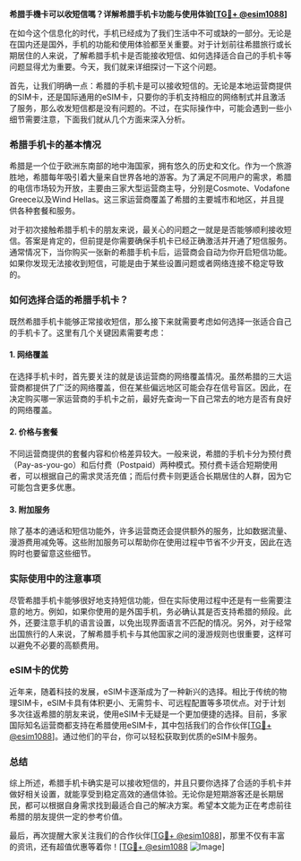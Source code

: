 **希腊手機卡可以收短信嗎？详解希腊手机卡功能与使用体验[[TG💪+ @esim1088](https://t.me/s/esim1088)]**

在如今这个信息化的时代，手机已经成为了我们生活中不可或缺的一部分。无论是在国内还是国外，手机的功能和使用体验都至关重要。对于计划前往希腊旅行或长期居住的人来说，了解希腊手机卡是否能接收短信、如何选择适合自己的手机卡等问题显得尤为重要。今天，我们就来详细探讨一下这个问题。

首先，让我们明确一点：希腊的手机卡是可以接收短信的。无论是本地运营商提供的SIM卡，还是国际通用的eSIM卡，只要你的手机支持相应的网络制式并且激活了服务，那么收发短信都是没有问题的。不过，在实际操作中，可能会遇到一些小细节需要注意，下面我们就从几个方面来深入分析。

### 希腊手机卡的基本情况

希腊是一个位于欧洲东南部的地中海国家，拥有悠久的历史和文化。作为一个旅游胜地，希腊每年吸引着大量来自世界各地的游客。为了满足不同用户的需求，希腊的电信市场较为开放，主要由三家大型运营商主导，分别是Cosmote、Vodafone Greece以及Wind Hellas。这三家运营商覆盖了希腊的主要城市和地区，并且提供各种套餐和服务。

对于初次接触希腊手机卡的朋友来说，最关心的问题之一就是是否能够顺利接收短信。答案是肯定的，但前提是你需要确保手机卡已经正确激活并开通了短信服务。通常情况下，当你购买一张新的希腊手机卡后，运营商会自动为你开启短信功能。如果你发现无法接收到短信，可能是由于某些设置问题或者网络连接不稳定导致的。

### 如何选择合适的希腊手机卡？

既然希腊手机卡能够正常接收短信，那么接下来就需要考虑如何选择一张适合自己的手机卡了。这里有几个关键因素需要考虑：

#### 1. **网络覆盖**
   在选择手机卡时，首先要关注的就是该运营商的网络覆盖情况。虽然希腊的三大运营商都提供了广泛的网络覆盖，但在某些偏远地区可能会存在信号盲区。因此，在决定购买哪一家运营商的手机卡之前，最好先查询一下自己常去的地方是否有良好的网络覆盖。

#### 2. **价格与套餐**
   不同运营商提供的套餐内容和价格差异较大。一般来说，希腊的手机卡分为预付费（Pay-as-you-go）和后付费（Postpaid）两种模式。预付费卡适合短期使用者，可以根据自己的需求灵活充值；而后付费卡则更适合长期居住的人群，因为它可能包含更多优惠。

#### 3. **附加服务**
   除了基本的通话和短信功能外，许多运营商还会提供额外的服务，比如数据流量、漫游费用减免等。这些附加服务可以帮助你在使用过程中节省不少开支，因此在选购时也要留意这些细节。

### 实际使用中的注意事项

尽管希腊手机卡能够很好地支持短信功能，但在实际使用过程中还是有一些需要注意的地方。例如，如果你使用的是外国手机，务必确认其是否支持希腊的频段。此外，还要注意手机的语言设置，以免出现界面语言不匹配的情况。另外，对于经常出国旅行的人来说，了解希腊手机卡与其他国家之间的漫游规则也很重要，这样可以避免不必要的高额费用。

### eSIM卡的优势

近年来，随着科技的发展，eSIM卡逐渐成为了一种新兴的选择。相比于传统的物理SIM卡，eSIM卡具有体积更小、无需剪卡、可远程配置等多项优点。对于计划多次往返希腊的朋友来说，使用eSIM卡无疑是一个更加便捷的选择。目前，多家国际知名运营商都支持在希腊使用eSIM卡，其中包括我们的合作伙伴[[TG💪+ @esim1088](https://t.me/s/esim1088)]。通过他们的平台，你可以轻松获取到优质的eSIM卡服务。

### 总结

综上所述，希腊手机卡确实是可以接收短信的，并且只要你选择了合适的手机卡并做好相关设置，就能享受到稳定高效的通信体验。无论你是短期游客还是长期居民，都可以根据自身需求找到最适合自己的解决方案。希望本文能为正在考虑前往希腊的朋友提供一定的参考价值。

最后，再次提醒大家关注我们的合作伙伴[[TG💪+ @esim1088](https://t.me/s/esim1088)]，那里不仅有丰富的资讯，还有超值优惠等着你！[[TG💪+ @esim1088](https://t.me/s/esim1088) ![Image](https://i.postimg.cc/4NQfJmqS/Snipaste-2025-05-13-00-14-12.png)]